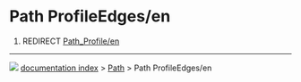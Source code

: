 # Path ProfileEdges/en
1.  REDIRECT [Path_Profile/en](Path_Profile/en.md)



---
![](images/Button_right.svg) [documentation index](../README.md) > [Path](Path_Workbench.md) > Path ProfileEdges/en
